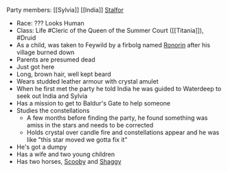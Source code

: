 Party members: [[Sylvia]] [[India]] [Stalfor](PCs/Current/Stalfor.md)

- Race: ??? Looks Human
- Class: Life #Cleric of the Queen of the Summer Court ([[Titania]]), #Druid
- As a child, was taken to Feywild by a firbolg named [Ronorin](NPCs/Living/Ronorin.md) after his village burned down
- Parents are presumed dead
- Just got here
- Long, brown hair, well kept beard
- Wears studded leather armour with crystal amulet
- When he first met the party he told India he was guided to Waterdeep to seek out India and Sylvia
- Has a mission to get to Baldur's Gate to help someone
- Studies the constellations
	- A few months before finding the party, he found something was amiss in the stars and needs to be corrected
	- Holds crystal over candle fire and constellations appear and he was like "this star moved we gotta fix it"
-   He's got a dumpy
- Has a wife and two young children
- Has two horses, [Scooby](NPCs/Living/Scooby.md) and [Shaggy](NPCs/Living/Shaggy.md)